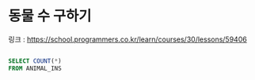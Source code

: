  동물 수 구하기
 =====

 링크 : https://school.programmers.co.kr/learn/courses/30/lessons/59406

 ```sql

SELECT COUNT(*)
FROM ANIMAL_INS

```

